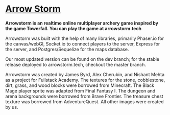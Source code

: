 <a href="http://arrowstorm.tech"><h1> Arrow Storm </h1></a> 

<b>Arrowstorm is an realtime online multiplayer archery game inspired by the game Towerfall.  You can play the game at arrowstorm.tech</b>

Arrowstorm was built with the help of many libraries, primarily Phaser.io for the canvas/webGl, Socket.io to connect players to the server, Express for the server, and Postgres/Sequelize for the maps database.

Our most updated version can be found on the dev branch; for the stable release deployed to arrowstorm.tech, checkout the master branch.

Arrowstorm was created by James Byrd, Alex Cherubin, and Nishant Mehta as a project for Fullstack Academy.  The textures for the stone, cobblestone, dirt, grass, and wood blocks were borrowed from Minecraft.  The Black Mage player sprite was adapted from Final Fantasy I.  The dungeon and arena backgrounds were borrowed from Brave Frontier.  The treasure chest texture was borrowed from AdventureQuest.  All other images were created by us.
